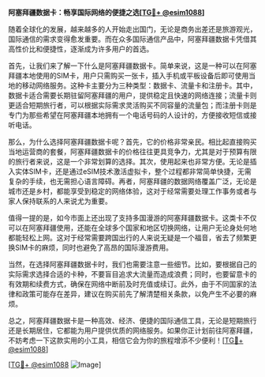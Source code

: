 **阿塞拜疆数据卡：畅享国际网络的便捷之选[[TG💪+ @esim1088](https://t.me/s/esim1088)]**

随着全球化的发展，越来越多的人开始走出国门，无论是商务出差还是旅游观光，国际通信的需求变得愈发重要。而在众多国际通信产品中，阿塞拜疆数据卡凭借其高性价比和便捷性，逐渐成为许多用户的首选。

首先，让我们来了解一下什么是阿塞拜疆数据卡。简单来说，这是一种可以在阿塞拜疆本地使用的SIM卡，用户只需购买一张卡，插入手机或平板设备后即可使用当地的移动网络服务。这种卡主要分为三种类型：数据卡、流量卡和注册卡。其中，数据卡适合需要长期驻留阿塞拜疆的用户，提供稳定且快速的网络连接；流量卡则更适合短期旅行者，可以根据实际需求灵活购买不同容量的流量包；而注册卡则是专门为那些希望在阿塞拜疆本地拥有一个电话号码的人设计的，方便接收短信或接听电话。

那么，为什么选择阿塞拜疆数据卡呢？首先，它的价格非常亲民。相比起直接购买当地运营商的套餐，阿塞拜疆数据卡的价格往往更具竞争力，尤其是对于预算有限的旅行者来说，这是一个非常划算的选择。其次，使用起来也非常方便。无论是插入实体SIM卡，还是通过eSIM技术激活虚拟卡，整个过程都非常简单快捷，无需复杂的手续，也无需担心语言障碍。再者，阿塞拜疆的数据网络覆盖广泛，无论是城市还是乡村，都能享受到稳定的网络体验，这对于经常需要处理工作事务或者与家人保持联系的人来说尤为重要。

值得一提的是，如今市面上还出现了支持多国漫游的阿塞拜疆数据卡。这类卡不仅可以在阿塞拜疆使用，还能在全球多个国家和地区切换网络，让用户无论身处何地都能轻松上网。这对于经常需要跨国出行的人来说无疑是一个福音，省去了频繁更换SIM卡的麻烦，同时也避免了高昂的国际漫游费用。

当然，在选择阿塞拜疆数据卡时，我们也需要注意一些细节。比如，要根据自己的实际需求选择合适的卡种，不要盲目追求大流量而造成浪费；同时，也要留意卡的有效期和续费方式，确保在网络中断前及时充值或续订。此外，由于不同国家的法律和政策可能存在差异，建议在购买前先了解清楚相关条款，以免产生不必要的麻烦。

总之，阿塞拜疆数据卡是一种高效、经济、便捷的国际通信工具，无论是短期旅行还是长期居住，它都能为用户提供优质的网络服务。如果你正计划前往阿塞拜疆，不妨考虑一下这款实用的小工具，相信它会为你的旅程增添不少便利！[[TG💪+ @esim1088](https://t.me/s/esim1088)]

[[TG💪+ @esim1088](https://t.me/s/esim1088) ![Image](https://i.postimg.cc/4NQfJmqS/Snipaste-2025-05-13-00-14-12.png)]